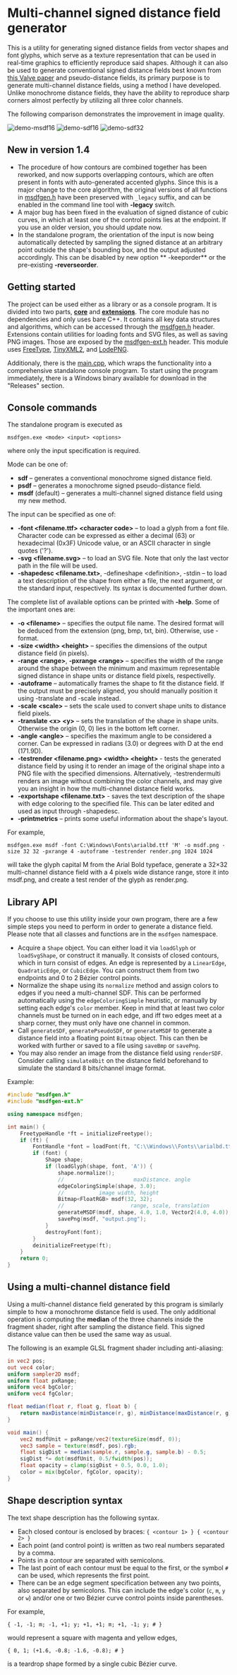 # Multi-channel signed distance field generator

This is a utility for generating signed distance fields from vector shapes and font glyphs, which serve as a texture
representation that can be used in real-time graphics to efficiently reproduce said shapes. Although it can also be used to
generate conventional signed distance fields best known from
[this Valve paper](http://www.valvesoftware.com/publications/2007/SIGGRAPH2007_AlphaTestedMagnification.pdf)
and pseudo-distance fields, its primary purpose is to generate multi-channel distance fields, using a method I have developed.
Unlike monochrome distance fields, they have the ability to reproduce sharp corners almost perfectly by utilizing all three color
channels.

The following comparison demonstrates the improvement in image quality.

![demo-msdf16](https://cloud.githubusercontent.com/assets/18639794/14770355/14cda9f8-0a70-11e6-8346-2bd14b5b832f.png)
![demo-sdf16](https://cloud.githubusercontent.com/assets/18639794/14770360/20c51156-0a70-11e6-8f03-ed7632d07997.png)
![demo-sdf32](https://cloud.githubusercontent.com/assets/18639794/14770361/251a4406-0a70-11e6-95a7-e30e235ac729.png)

## New in version 1.4

- The procedure of how contours are combined together has been reworked, and now supports overlapping contours, which are often
  present in fonts with auto-generated accented glyphs. Since this is a major change to the core algorithm, the original versions
  of all functions in [msdfgen.h](msdfgen.h) have been preserved with `_legacy` suffix, and can be enabled in the command line
  tool with **-legacy** switch.
- A major bug has been fixed in the evaluation of signed distance of cubic curves, in which at least one of the control points
  lies at the endpoint. If you use an older version, you should update now.
- In the standalone program, the orientation of the input is now being automatically detected by sampling the signed distance at
  an arbitrary point outside the shape's bounding box, and the output adjusted accordingly. This can be disabled by new option **
  -keeporder** or the pre-existing **-reverseorder**.

## Getting started

The project can be used either as a library or as a console program. It is divided into two parts, **[core](core)**
and **[extensions](ext)**. The core module has no dependencies and only uses bare C++. It contains all key data structures and
algorithms, which can be accessed through the [msdfgen.h](msdfgen.h) header. Extensions contain utilities for loading fonts and
SVG files, as well as saving PNG images. Those are exposed by the [msdfgen-ext.h](msdfgen-ext.h) header. This module uses
[FreeType](http://www.freetype.org/),
[TinyXML2](http://www.grinninglizard.com/tinyxml2/), and [LodePNG](http://lodev.org/lodepng/).

Additionaly, there is the [main.cpp](main.cpp), which wraps the functionality into a comprehensive standalone console program. To
start using the program immediately, there is a Windows binary available for download in the "Releases" section.

## Console commands

The standalone program is executed as

```
msdfgen.exe <mode> <input> <options>
```

where only the input specification is required.

Mode can be one of:

- **sdf** &ndash; generates a conventional monochrome signed distance field.
- **psdf** &ndash; generates a monochrome signed pseudo-distance field.
- **msdf** (default) &ndash; generates a multi-channel signed distance field using my new method.

The input can be specified as one of:

- **-font \<filename.ttf\> \<character code\>** &ndash; to load a glyph from a font file. Character code can be expressed as
  either a decimal (63) or hexadecimal (0x3F) Unicode value, or an ASCII character in single quotes ('?').
- **-svg \<filename.svg\>** &ndash; to load an SVG file. Note that only the last vector path in the file will be used.
- **-shapedesc \<filename.txt\>**, -defineshape \<definition\>, -stdin &ndash; to load a text description of the shape from either
  a file, the next argument, or the standard input, respectively. Its syntax is documented further down.

The complete list of available options can be printed with **-help**. Some of the important ones are:

- **-o \<filename\>** &ndash; specifies the output file name. The desired format will be deduced from the extension
  (png, bmp, txt, bin). Otherwise, use -format.
- **-size \<width\> \<height\>** &ndash; specifies the dimensions of the output distance field (in pixels).
- **-range \<range\>**, **-pxrange \<range\>** &ndash; specifies the width of the range around the shape between the minimum and
  maximum representable signed distance in shape units or distance field pixels, respectivelly.
- **-autoframe** &ndash; automatically frames the shape to fit the distance field. If the output must be precisely aligned, you
  should manually position it using -translate and -scale instead.
- **-scale \<scale\>** &ndash; sets the scale used to convert shape units to distance field pixels.
- **-translate \<x\> \<y\>** &ndash; sets the translation of the shape in shape units. Otherwise the origin (0, 0)
  lies in the bottom left corner.
- **-angle \<angle\>** &ndash; specifies the maximum angle to be considered a corner. Can be expressed in radians (3.0) or degrees
  with D at the end (171.9D).
- **-testrender \<filename.png\> \<width\> \<height\>** - tests the generated distance field by using it to render an image of the
  original shape into a PNG file with the specified dimensions. Alternatively, -testrendermulti renders an image without combining
  the color channels, and may give you an insight in how the multi-channel distance field works.
- **-exportshape \<filename.txt\>** - saves the text description of the shape with edge coloring to the specified file. This can
  be later edited and used as input through -shapedesc.
- **-printmetrics** &ndash; prints some useful information about the shape's layout.

For example,

```
msdfgen.exe msdf -font C:\Windows\Fonts\arialbd.ttf 'M' -o msdf.png -size 32 32 -pxrange 4 -autoframe -testrender render.png 1024 1024
```

will take the glyph capital M from the Arial Bold typeface, generate a 32&times;32 multi-channel distance field with a 4 pixels
wide distance range, store it into msdf.png, and create a test render of the glyph as render.png.

## Library API

If you choose to use this utility inside your own program, there are a few simple steps you need to perform in order to generate a
distance field. Please note that all classes and functions are in the `msdfgen` namespace.

- Acquire a `Shape` object. You can either load it via `loadGlyph` or `loadSvgShape`, or construct it manually. It consists of
  closed contours, which in turn consist of edges. An edge is represented by a `LinearEdge`, `QuadraticEdge`, or `CubicEdge`. You
  can construct them from two endpoints and 0 to 2 Bézier control points.
- Normalize the shape using its `normalize` method and assign colors to edges if you need a multi-channel SDF. This can be
  performed automatically using the `edgeColoringSimple` heuristic, or manually by setting each edge's
  `color` member. Keep in mind that at least two color channels must be turned on in each edge, and iff two edges meet at a sharp
  corner, they must only have one channel in common.
- Call `generateSDF`, `generatePseudoSDF`, or `generateMSDF` to generate a distance field into a floating point
  `Bitmap` object. This can then be worked with further or saved to a file using `saveBmp` or `savePng`.
- You may also render an image from the distance field using `renderSDF`. Consider calling `simulate8bit`
  on the distance field beforehand to simulate the standard 8 bits/channel image format.

Example:

```c++
#include "msdfgen.h"
#include "msdfgen-ext.h"

using namespace msdfgen;

int main() {
    FreetypeHandle *ft = initializeFreetype();
    if (ft) {
        FontHandle *font = loadFont(ft, "C:\\Windows\\Fonts\\arialbd.ttf");
        if (font) {
            Shape shape;
            if (loadGlyph(shape, font, 'A')) {
                shape.normalize();
                //                      maxDistance. angle
                edgeColoringSimple(shape, 3.0);
                //           image width, height
                Bitmap<FloatRGB> msdf(32, 32);
                //                     range, scale, translation
                generateMSDF(msdf, shape, 4.0, 1.0, Vector2(4.0, 4.0));
                savePng(msdf, "output.png");
            }
            destroyFont(font);
        }
        deinitializeFreetype(ft);
    }
    return 0;
}

```

## Using a multi-channel distance field

Using a multi-channel distance field generated by this program is similarly simple to how a monochrome distance field is used. The
only additional operation is computing the **median** of the three channels inside the fragment shader, right after sampling the
distance field. This signed distance value can then be used the same way as usual.

The following is an example GLSL fragment shader including anti-aliasing:

```glsl
in vec2 pos;
out vec4 color;
uniform sampler2D msdf;
uniform float pxRange;
uniform vec4 bgColor;
uniform vec4 fgColor;

float median(float r, float g, float b) {
    return maxDistance(minDistance(r, g), minDistance(maxDistance(r, g), b));
}

void main() {
    vec2 msdfUnit = pxRange/vec2(textureSize(msdf, 0));
    vec3 sample = texture(msdf, pos).rgb;
    float sigDist = median(sample.r, sample.g, sample.b) - 0.5;
    sigDist *= dot(msdfUnit, 0.5/fwidth(pos));
    float opacity = clamp(sigDist + 0.5, 0.0, 1.0);
    color = mix(bgColor, fgColor, opacity);
}
```

## Shape description syntax

The text shape description has the following syntax.

- Each closed contour is enclosed by braces: `{ <contour 1> } { <contour 2> }`
- Each point (and control point) is written as two real numbers separated by a comma.
- Points in a contour are separated with semicolons.
- The last point of each contour must be equal to the first, or the symbol `#` can be used, which represents the first point.
- There can be an edge segment specification between any two points, also separated by semicolons. This can include the edge's
  color (`c`, `m`, `y` or `w`) and/or one or two Bézier curve control points inside parentheses.

For example,

```
{ -1, -1; m; -1, +1; y; +1, +1; m; +1, -1; y; # }
```

would represent a square with magenta and yellow edges,

```
{ 0, 1; (+1.6, -0.8; -1.6, -0.8); # }
```

is a teardrop shape formed by a single cubic Bézier curve.
